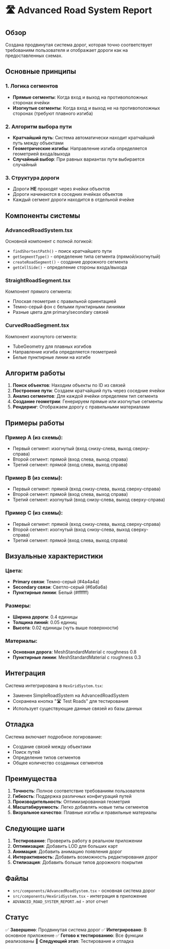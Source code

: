 # 🛣️ Advanced Road System Report

## Обзор

Создана продвинутая система дорог, которая точно соответствует требованиям пользователя и отображает дороги как на предоставленных схемах.

## Основные принципы

### 1. Логика сегментов
- **Прямые сегменты**: Когда вход и выход на противоположных сторонах ячейки
- **Изогнутые сегменты**: Когда вход и выход не на противоположных сторонах (требуют плавного изгиба)

### 2. Алгоритм выбора пути
- **Кратчайший путь**: Система автоматически находит кратчайший путь между объектами
- **Геометрические изгибы**: Направление изгиба определяется геометрией входа/выхода
- **Случайный выбор**: При равных вариантах пути выбирается случайный

### 3. Структура дороги
- Дороги **НЕ** проходят через ячейки объектов
- Дороги начинаются в соседних ячейках объектов
- Каждый сегмент дороги находится в отдельной ячейке

## Компоненты системы

### AdvancedRoadSystem.tsx
Основной компонент с полной логикой:
- `findShortestPath()` - поиск кратчайшего пути
- `getSegmentType()` - определение типа сегмента (прямой/изогнутый)
- `createRoadSegment()` - создание дорожного сегмента
- `getCellSide()` - определение стороны входа/выхода

### StraightRoadSegment.tsx
Компонент прямого сегмента:
- Плоская геометрия с правильной ориентацией
- Темно-серый фон с белыми пунктирными линиями
- Разные цвета для primary/secondary связей

### CurvedRoadSegment.tsx
Компонент изогнутого сегмента:
- TubeGeometry для плавных изгибов
- Направление изгиба определяется геометрией
- Белые пунктирные линии на изгибе

## Алгоритм работы

1. **Поиск объектов**: Находим объекты по ID из связей
2. **Построение пути**: Создаем кратчайший путь через соседние ячейки
3. **Анализ сегментов**: Для каждой ячейки определяем тип сегмента
4. **Создание геометрии**: Генерируем прямые или изогнутые сегменты
5. **Рендеринг**: Отображаем дорогу с правильными материалами

## Примеры работы

### Пример A (из схемы):
- Первый сегмент: изогнутый (вход снизу-слева, выход сверху-справа)
- Второй сегмент: прямой (вход слева, выход справа)
- Третий сегмент: прямой (вход слева, выход справа)

### Пример B (из схемы):
- Первый сегмент: прямой (вход снизу-слева, выход сверху-справа)
- Второй сегмент: прямой (вход слева, выход справа)
- Третий сегмент: изогнутый (вход снизу-слева, выход сверху-справа)

### Пример C (из схемы):
- Первый сегмент: прямой (вход снизу-слева, выход сверху-справа)
- Второй сегмент: изогнутый (вход снизу-слева, выход сверху-справа)
- Третий сегмент: прямой (вход слева, выход справа)

## Визуальные характеристики

### Цвета:
- **Primary связи**: Темно-серый (#4a4a4a)
- **Secondary связи**: Светло-серый (#6a6a6a)
- **Пунктирные линии**: Белый (#ffffff)

### Размеры:
- **Ширина дороги**: 0.4 единицы
- **Толщина линий**: 0.05 единиц
- **Высота**: 0.02 единицы (чуть выше поверхности)

### Материалы:
- **Основная дорога**: MeshStandardMaterial с roughness 0.8
- **Пунктирные линии**: MeshStandardMaterial с roughness 0.3

## Интеграция

Система интегрирована в `HexGridSystem.tsx`:
- Заменен SimpleRoadSystem на AdvancedRoadSystem
- Сохранена кнопка "🛣️ Test Roads" для тестирования
- Использует существующие данные связей из базы данных

## Отладка

Система включает подробное логирование:
- Создание связей между объектами
- Поиск путей
- Определение типов сегментов
- Общее количество созданных сегментов

## Преимущества

1. **Точность**: Полное соответствие требованиям пользователя
2. **Гибкость**: Поддержка различных конфигураций путей
3. **Производительность**: Оптимизированная геометрия
4. **Масштабируемость**: Легко добавлять новые типы сегментов
5. **Визуальное качество**: Плавные изгибы и правильные материалы

## Следующие шаги

1. **Тестирование**: Проверить работу в реальном приложении
2. **Оптимизация**: Добавить LOD для больших карт
3. **Анимация**: Добавить анимацию появления дорог
4. **Интерактивность**: Добавить возможность редактирования дорог
5. **Стилизация**: Добавить больше типов дорожного покрытия

## Файлы

- `src/components/AdvancedRoadSystem.tsx` - основная система дорог
- `src/components/HexGridSystem.tsx` - интеграция в приложение
- `ADVANCED_ROAD_SYSTEM_REPORT.md` - этот отчет

## Статус

✅ **Завершено**: Продвинутая система дорог
✅ **Интегрировано**: В основное приложение
✅ **Готово к тестированию**: Все функции реализованы
🔄 **Следующий этап**: Тестирование и отладка
